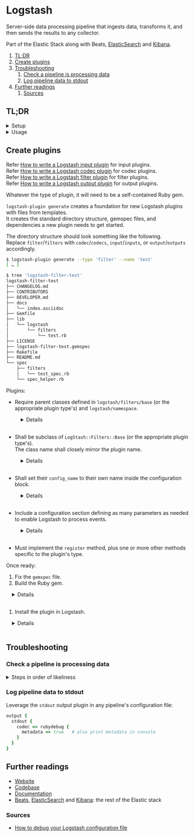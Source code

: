 # Logstash

Server-side data processing pipeline that ingests data, transforms it, and then sends the results to any collector.

Part of the Elastic Stack along with Beats, [ElasticSearch] and [Kibana].

1. [TL;DR](#tldr)
1. [Create plugins](#create-plugins)
1. [Troubleshooting](#troubleshooting)
   1. [Check a pipeline is processing data](#check-a-pipeline-is-processing-data)
   1. [Log pipeline data to stdout](#log-pipeline-data-to-stdout)
1. [Further readings](#further-readings)
   1. [Sources](#sources)

## TL;DR

<details>
  <summary>Setup</summary>

```sh
dnf install 'logstash'
docker pull 'logstash:7.17.27'
yum install 'logstash'
```

</details>

<details>
  <summary>Usage</summary>

```sh
# Get a shell in the docker image.
docker run --rm -ti --name 'logstash' --entrypoint 'bash' 'logstash:7.17.27'

# Validate configuration files.
logstash -tf 'config.conf'
logstash --config.test_and_exit --path.config 'config.conf' --api.enabled='false'
# If given a directory, will load and check all files in it *as if they were a single pipeline*.
logstash --config.test_and_exit --path.config 'configDir' --log.level='debug'
docker run --rm -ti -v "$PWD:/usr/share/logstash/custom-dir" 'docker.io/library/logstash:7.17.27' -tf 'custom-dir'

# Automatically reload configuration files on change.
# Default interval is '3s'.
logstash … --config.reload.automatic
logstash … --config.reload.automatic --config.reload.interval '5s'

# Force configuration files reload and restart the pipelines.
kill -SIGHUP '14175'


# Install plugins.
logstash-plugin install 'logstash-output-loki'

# List installed plugins.
logstash-plugin list
logstash-plugin list --verbose
logstash-plugin list '*namefragment*'
logstash-plugin list --group 'output'


# Get Logstash's status.
curl -fsS 'localhost:9600/_health_report?pretty'

# Get pipelines' statistics.
curl -fsS 'localhost:9600/_node/stats/pipelines?pretty'
curl -fsS 'localhost:9600/_node/stats/pipelines/somePipeline?pretty'
```

```rb
input {
  file {
    path => "/var/log/logstash/logstash-plain.log"
  }
  syslog {
    port => 9292
    codec => "json"
  }
  tcp {
    port => 9191
    codec => "json"
  }
}

filter {
  grok {
    match => { "message" => "\[%{TIMESTAMP_ISO8601:timestamp}\]\[%{LOGLEVEL:loglevel}\] .+" }
  }
  json {
    skip_on_invalid_json => true
    source => "message"
    add_tag => ["json_body"]
  }
  mutate {
    add_field => {
      "cluster" => "eu-west-1"
      "job" => "logstash"
    }
    replace => { "type" => "stream"}
    remove_field => [ "src" ]
  }

  if [loglevel] != "ERROR" and [loglevel] != "WARN" {
    drop { }
  }
}

output {
  loki {
    url => "http://loki.example.org:3100/loki/api/v1/push"
  }
  opensearch {
    hosts => [ "https://os.example.org:443" ]
    auth_type => {
      type => 'aws_iam'
      region => 'eu-west-1'
    }
    index => "something-%{+YYYY.MM.dd}"
    action => "create"
  }
}
```

</details>

<!-- Uncomment if used
<details>
  <summary>Real world use cases</summary>

```sh
```

</details>
-->

## Create plugins

Refer [How to write a Logstash input plugin] for input plugins.<br/>
Refer [How to write a Logstash codec plugin] for codec plugins.<br/>
Refer [How to write a Logstash filter plugin] for filter plugins.<br/>
Refer [How to write a Logstash output plugin] for output plugins.

Whatever the type of plugin, it will need to be a self-contained Ruby gem.

`logstash-plugin generate` creates a foundation for new Logstash plugins with files from templates.<br/>
It creates the standard directory structure, gemspec files, and dependencies a new plugin needs to get started.

The directory structure should look something like the following.<br/>
Replace `filter`/`filters` with `codec`/`codecs`, `input`/`inputs`, or `output`/`outputs` accordingly.

```sh
$ logstash-plugin generate --type 'filter' --name 'test'
[ … ]

$ tree 'logstash-filter-test'
logstash-filter-test
├── CHANGELOG.md
├── CONTRIBUTORS
├── DEVELOPER.md
├── docs
│   └── index.asciidoc
├── Gemfile
├── lib
│   └── logstash
│       └── filters
│           └── test.rb
├── LICENSE
├── logstash-filter-test.gemspec
├── Rakefile
├── README.md
└── spec
    ├── filters
    │   └── test_spec.rb
    └── spec_helper.rb
```

Plugins:

- Require parent classes defined in `logstash/filters/base` (or the appropriate plugin type's) and `logstash/namespace`.

  <details style="padding: 0 0 1rem 1rem">

  ```rb
  require "logstash/filters/base"
  require "logstash/namespace"
  ```

  </details>

- Shall be subclass of `LogStash::Filters::Base` (or the appropriate plugin type's).<br/>
  The class name shall closely mirror the plugin name.

  <details style="padding: 0 0 1rem 1rem">

  ```rb
  class LogStash::Filters::Test < LogStash::Filters::Base
  ```

  </details>

- Shall set their `config_name` to their own name inside the configuration block.

  <details style="padding: 0 0 1rem 1rem">

  ```rb
  class LogStash::Filters::Test < LogStash::Filters::Base
    config_name "test"
  ```

  </details>

- Include a configuration section defining as many parameters as needed to enable Logstash to process events.

  <details style="padding: 0 0 1rem 1rem">

  ```rb
  class LogStash::Filters::Test < LogStash::Filters::Base
    config_name "test"
    config :message, :validate => :string, :default => "Hello World!"
  ```

  </details>

- Must implement the `register` method, plus one or more other methods specific to the plugin's type.

Once ready:

1. Fix the `gemspec` file.
1. Build the Ruby gem.

  <details style="padding: 0 0 1rem 1rem">

  ```sh
  gem build
  ```

  </details>

1. Install the plugin in Logstash.

  <details style="padding: 0 0 1rem 1rem">

  ```sh
  $ logstash-plugin install 'logstash-filter-test-0.1.0.gem'
  Using bundled JDK: /usr/share/logstash/jdk
  OpenJDK 64-Bit Server VM warning: Option UseConcMarkSweepGC was deprecated in version 9.0 and will likely be removed in a future release.
  io/console on JRuby shells out to stty for most operations
  Validating logstash-filter-test-0.1.0.gem
  Installing logstash-filter-test
  ```

  </details>

## Troubleshooting

### Check a pipeline is processing data

<details>
  <summary>Steps in order of likeliness</summary>

1. Check the Logstash process is running correctly

   ```sh
   systemctl status 'logstash.service'
   journalctl -xefu 'logstash.service'

   docker ps
   docker logs 'logstash'
   ```

1. Check the Logstash process is getting and/or sending data:

   ```sh
   tcpdump 'dst port 8765 or dst opensearch.example.org'
   ```

1. Check the pipeline's statistics are changing:

   ```sh
   curl -fsS 'localhost:9600/_node/stats/pipelines/somePipeline' \
   | jq '.pipelines."somePipeline"|{"events":.events,"queue":.queue}' -
   ```

   ```json
   {
     "events": {
       "in": 20169,
       "out": 20169,
       "queue_push_duration_in_millis": 11,
       "duration_in_millis": 257276,
       "filtered": 20169
     },
     "queue": {
       "type": "memory",
       "events_count": 0,
       "queue_size_in_bytes": 0,
       "max_queue_size_in_bytes": 0
     }
   }
   ```

1. Check the pipeline's input and output plugin's statistics are changing:

   ```sh
   curl -fsS 'localhost:9600/_node/stats/pipelines/somePipeline' \
   | jq '.pipelines."somePipeline".plugins|{"in":.inputs,"out":.outputs[]|select(.name=="opensearch")}' -
   ```

1. [Log the pipeline's data to stdout][log pipeline data to stdout] to check data is parsed correctly.

</details>

### Log pipeline data to stdout

Leverage the `stdout` output plugin in any pipeline's configuration file:

```rb
output {
  stdout {
    codec => rubydebug {
      metadata => true   # also print metadata in console
    }
  }
}
```

## Further readings

- [Website]
- [Codebase]
- [Documentation]
- [Beats], [ElasticSearch] and [Kibana]: the rest of the Elastic stack

### Sources

- [How to debug your Logstash configuration file]

<!--
  Reference
  ═╬═Time══
  -->

<!-- In-article sections -->
[log pipeline data to stdout]: #log-pipeline-data-to-stdout

<!-- Knowledge base -->
[beats]: beats.md
[elasticsearch]: elasticsearch.md
[kibana]: kibana.md

<!-- Files -->
<!-- Upstream -->
[codebase]: https://github.com/elastic/logstash
[documentation]: https://www.elastic.co/guide/en/logstash/current/
[How to write a Logstash codec plugin]: https://www.elastic.co/docs/extend/logstash/codec-new-plugin
[How to write a Logstash filter plugin]: https://www.elastic.co/docs/extend/logstash/filter-new-plugin
[How to write a Logstash input plugin]: https://www.elastic.co/docs/extend/logstash/input-new-plugin
[How to write a Logstash output plugin]: https://www.elastic.co/docs/extend/logstash/output-new-plugin
[website]: https://www.elastic.co/logstash

<!-- Others -->
[how to debug your logstash configuration file]: https://logz.io/blog/debug-logstash/
